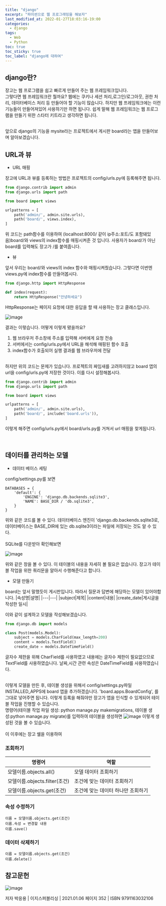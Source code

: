 ```yaml
---
title: "django"
excerpt: "파이썬으로 웹 프로그래밍을 해보자"
last_modified_at: 2022-01-27T18:03:16-19:00
categories:
  - django
tags:
  - Web
  - Python
toc: true
toc_sticky: true
toc_label: "django에 대하여"
---
```


## django란?

장고는 웹 프로그램을 쉽고 빠르게 만들어 주는 웹 프레임워크입니다.<br>
그렇다면 웹 프레임워크란 뭘까요? 웹에는 쿠키나 세션 처리,로그인/로그아웃, 권한 처리, 데이터베이스 처리 등 만들어야 할 기능이 많습니다. 하지만 웹 프레임워크에는 이런 기능들이 만들어져있어 사용하기만 하면 됩니다. 쉽게 말해 웹 프레임워크는 웹 프로그램을 만들기 위한 스타터 키트라고 생각하면 됩니다.  
<br>

앞으로 django의 기능을 mysite라는 프로젝트에서 게시판 board라는 앱을 만들어보며 알아보겠습니다.
<br>

## URL과 뷰

- URL 매핑

장고에 URL과 뷰를 등록하는 방법은 프로젝트의 config/urls.py에 등록해주면 됩니다.

```python
from django.contrib import admin
from django.urls import path

from board import views

urlpatterns = [
    path('admin/', admin.site.urls),
    path('board/', views.index),
]
```

위 코드는 path함수를 이용하여 (localhost:8000/ 같이 ip주소:포트/도 포함돼있음)board/와 views의 index함수를 매핑시켜준 것 입니다. 사용자가 board/가 아닌 board를 입력해도 장고가 /를 붙여줍니다. <br>

- 뷰

앞서 우리는 board/와 views의 index 함수와 매핑시켜줬습니다. 그렇다면 이번엔 views.py에 index함수를 만들어봅시다.

```python
from django.http import HttpResponse

def index(request):
    return HttpResponse("안녕하세요")
```

HttpResponse는 페이지 요청에 대한 응답을 할 때 사용하는 장고 클래스입니다.

![image](https://user-images.githubusercontent.com/72953874/151630004-22f5946f-480b-404a-9f04-cfc42b1537d2.png)


결과는 이렇습니다. 어떻게 이렇게 됐을까요?<br>

1. 웹 브라우저 주소창에 주소를 입력해 서버에게 요청 전송
2. 서버에서는 config/urls.py에서 URL을 해석해 매핑된 함수 호출
3. index함수가 호출되어 실행 결과를 웹 브라우저에 전달

<br>
하지만 위의 코드는 문제가 있습니다. 프로젝트의 짜임새를 고려하지않고 board 앱의 url을 config/urls.py에 저장한 것이다. 이를 다시 설정해봅시다.

```python
from django.contrib import admin
from django.urls import path

from board import views

urlpatterns = [
    path('admin/', admin.site.urls),
    path('board/', include('board.urls')),
]
```


이렇게 해주면 config/urls.py에서 board/urls.py를 거쳐서 url 매핑을 찾게됩니다.

<br>

## 데이터를 관리하는 모델

- 데이터 베이스 세팅

config/settings.py를 보면

```
DATABASES = {
    'default': {
        'ENGINE': 'django.db.backends.sqlite3',
        'NAME': BASE_DIR / 'db.sqlite3',
    }
}

```

위와 같은 코드를 볼 수 있다. 데이터베이스 엔진이 'django.db.backends.sqlite3로, 데이터베이스는 BASE_DIR에 있는 db.sqlite3이라는 파일에 저장되는 것도 알 수 있다.
<br><br>
SQLite를 다운받아 확인해보면

![image](https://user-images.githubusercontent.com/72953874/151628201-7f8bb761-4ab0-4607-b6a9-3f572c8ab0b5.png)

위와 같은 창을 볼 수 있다. 이 테이블의 내용을 자세히 볼 필요은 없습니다. 장고가 테이블 작업을 위한 쿼리문을 알아서 수행해준다고 합니다.<br>

- 모델 만들기

board는 앞서 말했듯이 게시판입니다. 따라서 질문과 답변에 해당하는 모델이 있어야합니다.
|속성명|설명|
|---|---|
|subject|제목|
|content|내용|
|create_date|게시글을 작성한 일시|


이와 같이 설계하고 모델을 작성해보겠습니다.

```python
from django.db import models

class Post(models.Model):
    subject = models.CharField(max_length=200)
    content = models.TextField()
    create_date = models.DateTimeField()
```
글자수 제한을 위해 CharField를 사용하였고 내용에는 글자수 제한이 필요없으므로 TextField를 사용하였습니다. 날짜,시간 관련 속성은 DateTimeField를 사용하였습니다.<br>
<br>

이렇게 모델을 만든 후, 테이블 생성을 위해서 config/settings.py파일 INSTALLED_APPS에 board 앱을 추가하겠습니다. 'board.apps.BoardConfig', 를 그대로 넣어주면 됩니다. 이렇게 등록을 해줘야만 장고가 앱을 인식할 수 있게되어 테이블 작업을 진행할 수 있습니다.<br>
명령어(테이블 작업 파일 생성: python manage.py makemigrations, 테이블 생성:python manage.py migrate)를 입력하여 테이블을 생성하면
![image](https://user-images.githubusercontent.com/72953874/151630716-291822f9-4d8a-4717-813f-675d452b3551.png) 이렇게 생성된 것을 볼 수 있습니다.<br>
<br>
이 이후에는 장고 쉘을 이용하여

### 조회하기

|명령어|역할|
|---|---|
|모델이름.objects.all()| 모델 데이터 조회하기 |
|모델이름.objects.filter(조건)|조건에 맞는 데이터 조회하기|
|모델이름.objects.get(조건)|조건에 맞는 데이터 하나만 조회하기|


### 속성 수정하기

```
이름 = 모델이름.objects.get(조건)
이름.속성 = 변경할 내용
이름.save()
```

### 데이터 삭제하기

```
이름 = 모델이름.objects.get(조건)
이름.delete()
```



## 참고문헌

![image](https://user-images.githubusercontent.com/72953874/151628765-bf5b4a33-3e7f-44b3-9b35-3cdf8909819b.png)

저자 박응용 | 이지스퍼블리싱 | 2021.01.06
페이지 352 | ISBN 9791163032106